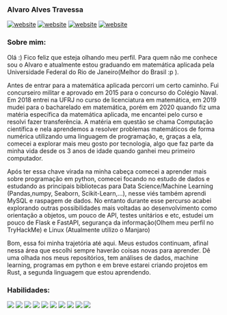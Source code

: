 ### Alvaro Alves Travessa

<a href="https://www.linkedin.com/in/alvaroat19/"><img src="https://img.shields.io/static/v1?label=&labelColor=505050&message=LinkedIn&color=%230076D6&style=flat&logo=linkedin&logoColor=%230076D6" alt="website"/></a>
<a href="https://www.instagram.com/alvaroat.19/"><img src="https://img.shields.io/static/v1?label=&labelColor=white&message=Instagram&color=5b0000&style=flat&logo=instagram&logoColor=%ff0000" alt="website"/></a>
<a href="https://tryhackme.com/p/bannager"><img src="https://img.shields.io/static/v1?label=&labelColor=white&message=TryHackMe&color=black&style=flat&logo=tryhackme&logoColor=black" alt="website"/></a>
<a href="https://www.hackerrank.com/Alvaroalves11"><img src="https://img.shields.io/static/v1?label=&labelColor=505050&message=HackerRank&color=gray&style=flat&logo=hackerrank&logoColor=green" alt="website"/></a>

### Sobre mim:
Olá :) Fico feliz que esteja olhando meu perfil. 
Para quem não me conhece sou o Alvaro e atualmente estou graduando em matemática aplicada pela Universidade Federal do Rio de Janeiro(Melhor do Brasil :p ).

Antes de entrar para a matemática aplicada percorri um certo caminho. Fui concurseiro militar e aprovado em 2015 para o concurso do Colégio Naval. Em 2018 entrei na UFRJ no curso de licenciatura em matemática, em 2019 mudei para o bacharelado em matemática, porém em 2020 quando fiz uma matéria específica da matemática aplicada, me encantei pelo curso e resolvi fazer transferência.
A matéria em questão se chama Computação científica e nela aprendemos a resolver problemas matemáticos de forma numérica utilizando uma linguagem de programação, e, graças a ela, comecei a explorar mais meu gosto por tecnologia, algo que faz parte da minha vida desde os 3 anos  de idade quando ganhei meu primeiro computador.

Após ter essa chave virada na minha cabeça comecei a aprender mais sobre programação em python, comecei focando no estudo de dados e estudando as principais bibliotecas para Data Science/Machine Learning (Pandas,numpy, Seaborn, Scikit-Learn,...), nesse viés também aprendi MySQL e raspagem de dados. No entanto durante esse percurso acabei explorando outras possibilidades mais voltadas ao desenvolvimento como orientação a objetos, um pouco de API, testes unitários e etc, estudei um pouco de Flask e FastAPI, segurança da informação(Olhem meu perfil no TryHackMe)  e Linux (Atualmente utilizo o Manjaro)

Bom, essa foi minha trajetória até aqui. Meus estudos continuam, afinal nessa área que escolhi sempre haverão coisas novas para aprender. Dê uma olhada nos meus repositórios, tem análises de dados, machine learning, programas em python e em breve estarei criando projetos em Rust, a segunda linguagem que estou aprendendo.

### Habilidades:
<img src="https://img.shields.io/static/v1?label=&labelColor=white&message=Python&color=&style=flat&logo=Python&logoColor=yellow"></a>
<img src="https://img.shields.io/static/v1?label=&labelColor=white&message=Pandas&color=&style=flat&logo=Pandas&logoColor=black"></a>
<img src="https://img.shields.io/static/v1?label=&labelColor=white&message=numpy&color=&style=flat&logo=numpy&logoColor=orange"></a>
<img src="https://img.shields.io/static/v1?label=&labelColor=white&message=Matplotlib&color=&style=flat"></a>
<img src="https://img.shields.io/static/v1?label=&labelColor=white&message=Seaborn&color=&style=flat&logo=Seaborn&logoColor=black"></a>
<img src="https://img.shields.io/static/v1?label=&labelColor=white&message=Scikit-learn&color=&style=flat&logo=scikit-learn&logoColor=orange"></a>
<img src="https://img.shields.io/static/v1?label=&labelColor=white&message=Jupyter%20Notebook&color=&style=flat&logo=jupyter&logoColor=orange"></a>
<img src="https://img.shields.io/static/v1?label=&labelColor=white&message=tkinter&color=&style=flat&logo=tcltk&logoColor=orange"></a>
<img src="https://img.shields.io/static/v1?label=&labelColor=white&message=Linux&color=&style=flat&logo=linux&logoColor=black"></a>
<img src="https://img.shields.io/static/v1?label=&labelColor=white&message=MySQL&color=&style=flat&logo=MySQL&logoColor=5b0000"></a>
